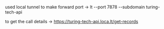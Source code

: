 used local tunnel to make forward port -> lt --port 7878 --subdomain turing-tech-api

to get the call details -> https://turing-tech-api.loca.lt/get-records
